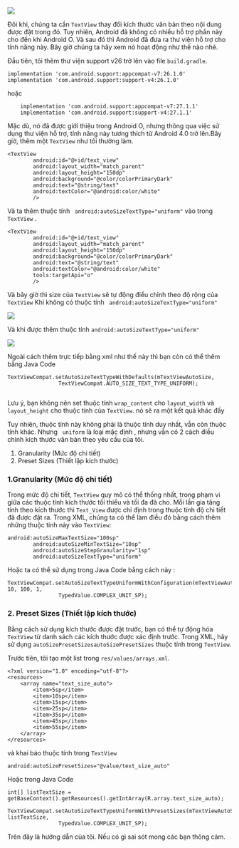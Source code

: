 ![](https://images.viblo.asia/86b8ff95-973e-4d1c-9f7b-4ab087e33536.jpg)

Đôi khi, chúng ta cần `TextView` thay đổi kích thước văn bản theo nội dung được đặt trong đó. Tuy nhiên, Android đã không có nhiều hỗ trợ phần này cho đến khi Android O. Và sau đó thì Android đã đưa ra thư viện hỗ trợ cho tính năng này. Bây giờ chúng ta hãy xem nó hoạt động như thế nào nhé.

Đầu tiên, tôi thêm thư viện support v26 trở lên vào file `build.gradle`.

```
implementation 'com.android.support:appcompat-v7:26.1.0'
implementation 'com.android.support:support-v4:26.1.0'
```

hoặc

```
    implementation 'com.android.support:appcompat-v7:27.1.1'
    implementation 'com.android.support:support-v4:27.1.1'
```

Mặc dù, nó đã được giới thiệu trong Android O, nhưng thông qua việc sử dụng thư viện hỗ trợ, tính năng này tương thích từ Android 4.0 trở lên.Bây giờ, thêm một `TextView` như tôi thường làm.

``` 
<TextView
        android:id="@+id/text_view"
        android:layout_width="match_parent"
        android:layout_height="150dp"
        android:background="@color/colorPrimaryDark"
        android:text="@string/text"
        android:textColor="@android:color/white"
        />
```

Và ta thêm thuộc tính ` android:autoSizeTextType="uniform"` vào trong `TextView` .

```
<TextView
        android:id="@+id/text_view"
        android:layout_width="match_parent"
        android:layout_height="150dp"
        android:background="@color/colorPrimaryDark"
        android:text="@string/text"
        android:textColor="@android:color/white"
        tools:targetApi="o"
        />
```
 
 Và bây giờ thì size của `TextView`  sẽ tự động điều chỉnh theo độ rộng của `TextView`
 Khi không có thuộc tính ` android:autoSizeTextType="uniform"`
 
![](https://images.viblo.asia/a8d5d77e-29a6-434a-a5e4-e6b4fb5613a8.png)

Và khi được thêm thuộc tính `android:autoSizeTextType="uniform"`

![](https://images.viblo.asia/e05504ce-a824-416d-8d77-3102741dd044.png)

Ngoài cách thêm trực tiếp bằng xml như thế này thì bạn còn có thể thêm bằng Java Code
```
TextViewCompat.setAutoSizeTextTypeWithDefaults(mTextViewAutoSize,
                TextViewCompat.AUTO_SIZE_TEXT_TYPE_UNIFORM);
              
 ```
               
Lưu ý, bạn không nên set thuộc tính `wrap_content` cho `layout_width` và `layout_height` cho thuộc tính của `TextView`. nó sẽ ra một kết quả khác đấy

Tuy nhiên, thuộc tính này không phải là thuộc tính duy nhất, vẫn còn thuộc tính khác. Nhưng ` uniform` là loại mặc định , nhưng vẫn có 2 cách điều chỉnh kích thước văn bản theo yêu cầu của tôi.
1. Granularity (Mức độ chi tiết)
2. Preset Sizes (Thiết lập kích thước)

### 1.Granularity (Mức độ chi tiết)
Trong mức độ chi tiết, `TextView` quy mô có thể thống nhất, trong phạm vi giữa các thuộc tính kích thước tối thiểu và tối đa đã cho. Mỗi lần gia tăng tính theo kích thước thì `Text_View`  được chỉ định trong thuộc tính độ chi tiết đã được đặt ra.
Trong XML, chúng ta có thể làm điều đó bằng cách thêm những thuộc tính này vào `TextView`:

```
android:autoSizeMaxTextSize="100sp"
        android:autoSizeMinTextSize="10sp"
        android:autoSizeStepGranularity="1sp"
        android:autoSizeTextType="uniform"
```

Hoặc ta có thể sử dụng trong Java Code bằng cách này :

```
TextViewCompat.setAutoSizeTextTypeUniformWithConfiguration(mTextViewAutoSize, 10, 100, 1,
                TypedValue.COMPLEX_UNIT_SP);
 ```
                
### 2. Preset Sizes (Thiết lập kích thước)
Bằng cách sử dụng kích thước được đặt trước, bạn có thể tự động hóa `TextView` từ danh sách các kích thước được xác định trước.
Trong XML, hãy sử dụng `autoSizePresetSizesautoSizePresetSizes` thuộc tính trong `TextView`.

Trước tiên, tôi tạo một list trong  `res/values/arrays.xml`.

```
<?xml version="1.0" encoding="utf-8"?>
<resources>
    <array name="text_size_auto">
        <item>5sp</item>
        <item>10sp</item>
        <item>15sp</item>
        <item>25sp</item>
        <item>35sp</item>
        <item>45sp</item>
        <item>55sp</item>
    </array>
</resources>
```

và khai báo thuộc tính trong `TextView`

```android:autoSizePresetSizes="@value/text_size_auto"```

Hoặc trong Java Code

```
int[] listTextSize = getBaseContext().getResources().getIntArray(R.array.text_size_auto);
        TextViewCompat.setAutoSizeTextTypeUniformWithPresetSizes(mTextViewAutoSize, listTextSize,
                TypedValue.COMPLEX_UNIT_SP);
```

Trên đây là hướng dẫn của tôi. Nếu có gì sai sót mong các bạn thông cảm.